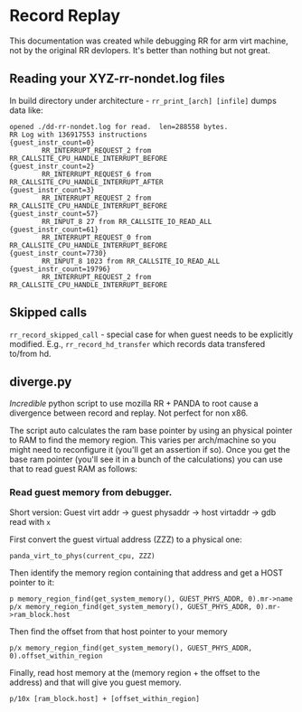 Record Replay
===

This documentation was created while debugging RR for arm virt machine, not by the original RR devlopers. It's better than nothing but not great.


## Reading your XYZ-rr-nondet.log files
In build directory under architecture - `rr_print_[arch] [infile]`
dumps data like:

```
opened ./dd-rr-nondet.log for read.  len=288558 bytes.
RR Log with 136917553 instructions
{guest_instr_count=0}
        RR_INTERRUPT_REQUEST_2 from RR_CALLSITE_CPU_HANDLE_INTERRUPT_BEFORE
{guest_instr_count=2}
        RR_INTERRUPT_REQUEST_6 from RR_CALLSITE_CPU_HANDLE_INTERRUPT_AFTER
{guest_instr_count=3}
        RR_INTERRUPT_REQUEST_2 from RR_CALLSITE_CPU_HANDLE_INTERRUPT_BEFORE
{guest_instr_count=57}
        RR_INPUT_8 27 from RR_CALLSITE_IO_READ_ALL
{guest_instr_count=61}
        RR_INTERRUPT_REQUEST_0 from RR_CALLSITE_CPU_HANDLE_INTERRUPT_BEFORE
{guest_instr_count=7730}
        RR_INPUT_8 1023 from RR_CALLSITE_IO_READ_ALL
{guest_instr_count=19796}
        RR_INTERRUPT_REQUEST_2 from RR_CALLSITE_CPU_HANDLE_INTERRUPT_BEFORE
```


## Skipped calls
`rr_record_skipped_call` - special case for when guest needs to be explicitly modified. E.g., `rr_record_hd_transfer` which records data transfered to/from hd.


## diverge.py
*Incredible* python script to use mozilla RR + PANDA to root cause a divergence between record and replay. Not perfect for non x86.

The script auto calculates the ram base pointer by using an physical pointer to RAM to find the memory region. This varies per arch/machine so you might need to reconfigure it (you'll get an assertion if so).
Once you get the base ram pointer (you'll see it in a bunch of the calculations) you can use that to read guest RAM as follows:

### Read guest memory from debugger.
Short version: Guest virt addr -> guest physaddr -> host virtaddr -> gdb read with `x`

First convert the guest virtual address (ZZZ) to a physical one:
```
panda_virt_to_phys(current_cpu, ZZZ)
```

Then identify the memory region containing that address and get a HOST pointer to it:

```
p memory_region_find(get_system_memory(), GUEST_PHYS_ADDR, 0).mr->name
p/x memory_region_find(get_system_memory(), GUEST_PHYS_ADDR, 0).mr->ram_block.host
```

Then find the offset from that host pointer to your memory
```
p/x memory_region_find(get_system_memory(), GUEST_PHYS_ADDR, 0).offset_within_region
```

Finally, read host memory at the (memory region + the offset to the address) and that will give you guest memory.

```
p/10x [ram_block.host] + [offset_within_region]
```
